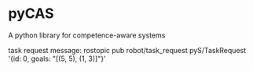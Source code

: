# pyCAS
A python library for competence-aware systems

task request message: 
rostopic pub robot/task_request pyS/TaskRequest '{id: 0, goals: "[(5, 5), (1, 3)]"}'


